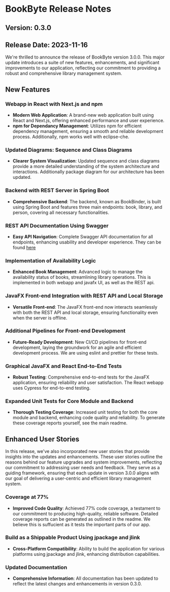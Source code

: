 # BookByte Release Notes

## Version: 0.3.0

## Release Date: 2023-11-16

We're thrilled to announce the release of BookByte version 3.0.0. This major update introduces a suite of new features,
enhancements, and significant improvements to our application, reflecting our commitment to providing a robust and
comprehensive library management system.

## **New Features**

### Webapp in React with Next.js and npm

- **Modern Web Application**: A brand-new web application built using React and Next.js, offering enhanced performance
  and user experience.
- **npm for Dependancy Management**: Utilizes npm for efficient dependency management, ensuring a smooth and reliable
  development process. Additionally, npm works well with eclipse-che.

### Updated Diagrams: Sequence and Class Diagrams

- **Clearer System Visualization**: Updated sequence and class diagrams provide a more detailed understanding of the
  system architecture and interactions. Additionally package diagram for our architecture has been updated.

### Backend with REST Server in Spring Boot

- **Comprehensive Backend**: The backend, known as BookBinder, is built using Spring Boot and features three main
  endpoints: book, library, and person, covering all necessary functionalities.

### REST API Documentation Using Swagger

- **Easy API Navigation**: Complete Swagger API documentation for all endpoints, enhancing usability and developer
  experience. They can be found [here](../../bookbyte/bookbinder/docs)

### Implementation of Availability Logic

- **Enhanced Book Management**: Advanced logic to manage the availability status of books, streamlining library
  operations. This is implemented in both webapp and javafx UI, as well as the REST api.

### JavaFX Front-end Integration with REST API and Local Storage

- **Versatile Front-end**: The JavaFX front-end now interacts seamlessly with both the REST API and local storage,
  ensuring functionality even when the server is offline.

### Additional Pipelines for Front-end Development

- **Future-Ready Development**: New CI/CD pipelines for front-end development, laying the groundwork for an agile and
  efficient development process. We are using eslint and prettier for these tests.

### Graphical JavaFX and React End-to-End Tests

- **Robust Testing**: Comprehensive end-to-end tests for the JavaFX application, ensuring reliability and user
  satisfaction. The React webapp uses Cypress for end-to-end testing.

### Expanded Unit Tests for Core Module and Backend

- **Thorough Testing Coverage**: Increased unit testing for both the core module and backend, enhancing code quality and
  reliability. To generate these coverage reports yourself, see the main readme.

## Enhanced User Stories

In this release, we've also incorporated new user stories that provide insights into the updates and enhancements. These
user stories outline the reasons behind our feature upgrades and system improvements, reflecting our commitment to
addressing user needs and feedback. They serve as a guiding framework, ensuring that each update in version 3.0.0 aligns
with our goal of delivering a user-centric and efficient library management system.

### Coverage at 77%

- **Improved Code Quality**: Achieved 77% code coverage, a testament to our commitment to producing high-quality,
  reliable software. Detailed coverage reports can be generated as outlined in the readme. We believe this is suffucient
  as it tests the important parts of our app.

### Build as a Shippable Product Using jpackage and jlink

- **Cross-Platform Compatibility**: Ability to build the application for various platforms using jpackage and jlink,
  enhancing distribution capabilities.

### Updated Documentation

- **Comprehensive Information**: All documentation has been updated to reflect the latest changes and enhancements in
  version 0.3.0.
